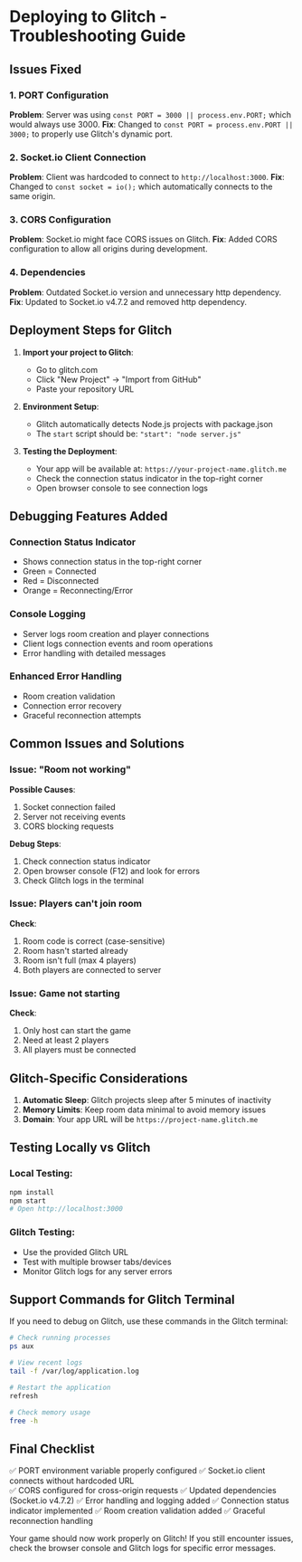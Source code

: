 # Deploying to Glitch - Troubleshooting Guide

## Issues Fixed

### 1. PORT Configuration
**Problem**: Server was using `const PORT = 3000 || process.env.PORT;` which would always use 3000.
**Fix**: Changed to `const PORT = process.env.PORT || 3000;` to properly use Glitch's dynamic port.

### 2. Socket.io Client Connection
**Problem**: Client was hardcoded to connect to `http://localhost:3000`.
**Fix**: Changed to `const socket = io();` which automatically connects to the same origin.

### 3. CORS Configuration
**Problem**: Socket.io might face CORS issues on Glitch.
**Fix**: Added CORS configuration to allow all origins during development.

### 4. Dependencies
**Problem**: Outdated Socket.io version and unnecessary http dependency.
**Fix**: Updated to Socket.io v4.7.2 and removed http dependency.

## Deployment Steps for Glitch

1. **Import your project to Glitch**:
   - Go to glitch.com
   - Click "New Project" → "Import from GitHub"
   - Paste your repository URL

2. **Environment Setup**:
   - Glitch automatically detects Node.js projects with package.json
   - The `start` script should be: `"start": "node server.js"`

3. **Testing the Deployment**:
   - Your app will be available at: `https://your-project-name.glitch.me`
   - Check the connection status indicator in the top-right corner
   - Open browser console to see connection logs

## Debugging Features Added

### Connection Status Indicator
- Shows connection status in the top-right corner
- Green = Connected
- Red = Disconnected  
- Orange = Reconnecting/Error

### Console Logging
- Server logs room creation and player connections
- Client logs connection events and room operations
- Error handling with detailed messages

### Enhanced Error Handling
- Room creation validation
- Connection error recovery
- Graceful reconnection attempts

## Common Issues and Solutions

### Issue: "Room not working"
**Possible Causes**:
1. Socket connection failed
2. Server not receiving events
3. CORS blocking requests

**Debug Steps**:
1. Check connection status indicator
2. Open browser console (F12) and look for errors
3. Check Glitch logs in the terminal

### Issue: Players can't join room
**Check**:
1. Room code is correct (case-sensitive)
2. Room hasn't started already
3. Room isn't full (max 4 players)
4. Both players are connected to server

### Issue: Game not starting
**Check**:
1. Only host can start the game
2. Need at least 2 players
3. All players must be connected

## Glitch-Specific Considerations

1. **Automatic Sleep**: Glitch projects sleep after 5 minutes of inactivity
2. **Memory Limits**: Keep room data minimal to avoid memory issues
3. **Domain**: Your app URL will be `https://project-name.glitch.me`

## Testing Locally vs Glitch

### Local Testing:
```bash
npm install
npm start
# Open http://localhost:3000
```

### Glitch Testing:
- Use the provided Glitch URL
- Test with multiple browser tabs/devices
- Monitor Glitch logs for any server errors

## Support Commands for Glitch Terminal

If you need to debug on Glitch, use these commands in the Glitch terminal:

```bash
# Check running processes
ps aux

# View recent logs
tail -f /var/log/application.log

# Restart the application
refresh

# Check memory usage
free -h
```

## Final Checklist

✅ PORT environment variable properly configured
✅ Socket.io client connects without hardcoded URL  
✅ CORS configured for cross-origin requests
✅ Updated dependencies (Socket.io v4.7.2)
✅ Error handling and logging added
✅ Connection status indicator implemented
✅ Room creation validation added
✅ Graceful reconnection handling

Your game should now work properly on Glitch! If you still encounter issues, check the browser console and Glitch logs for specific error messages.
